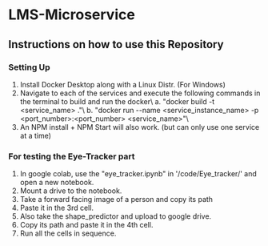 # LMS-Microservice

## Instructions on how to use this Repository
### Setting Up
1. Install Docker Desktop along with a Linux Distr. (For Windows)
2. Navigate to each of the services and execute the following commands in the terminal to build and run the docker\\
  a. "docker build -t <service_name> ."\\
  b. "docker run --name <service_instance_name> -p <port_number>:<port_number> <service_name>"\\
3. An NPM install + NPM Start will also work. (but can only use one service at a time)

### For testing the Eye-Tracker part
1. In google colab, use the "eye_tracker.ipynb" in '/code/Eye_tracker/' and open a new notebook.
2. Mount a drive to the notebook.
3. Take a forward facing image of a person and copy its path
4. Paste it in the 3rd cell.
5. Also take the shape_predictor and upload to google drive.
6. Copy its path and paste it in the 4th cell.
7. Run all the cells in sequence.
